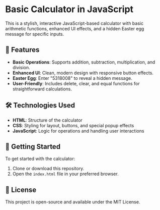 # Basic Calculator in JavaScript
This is a stylish, interactive JavaScript-based calculator with basic arithmetic functions, enhanced UI effects, and a hidden Easter egg message for specific inputs.
## 🎉 Features
- **Basic Operations**: Supports addition, subtraction, multiplication, and division.
- **Enhanced UI**: Clean, modern design with responsive button effects.
- **Easter Egg**: Enter "5318008" to reveal a hidden message.
- **User-Friendly**: Includes delete, clear, and equal functions for straightforward calculations.
## 🛠️ Technologies Used
- **HTML**: Structure of the calculator
- **CSS**: Styling for layout, buttons, and special popup effects
- **JavaScript**: Logic for operations and handling user interactions
## 🚀 Getting Started
To get started with the calculator:
1. Clone or download this repository.
2. Open the `index.html` file in your preferred browser.
## 📄 License
This project is open-source and available under the MIT License.

